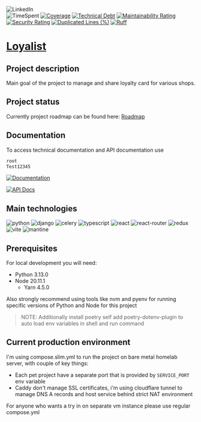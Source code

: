
![LinkedIn](https://img.shields.io/badge/-LinkedIn-black.svg?style=for-the-badge&logo=linkedin&colorB=555)
<br />
![TimeSpent](https://wakatime.com/badge/user/b235aad2-892a-4e83-b8c3-a6cc36bc4cf4/project/615a4038-d31a-4c36-a310-7eb745f14bfa.svg)
[![Coverage](https://sonarcloud.io/api/project_badges/measure?project=HomeLabHQ_loyalist&metric=coverage)](https://sonarcloud.io/summary/new_code?id=HomeLabHQ_loyalist)
[![Technical Debt](https://sonarcloud.io/api/project_badges/measure?project=HomeLabHQ_loyalist&metric=sqale_index)](https://sonarcloud.io/summary/new_code?id=HomeLabHQ_loyalist)
[![Maintainability Rating](https://sonarcloud.io/api/project_badges/measure?project=HomeLabHQ_loyalist&metric=sqale_rating)](https://sonarcloud.io/summary/new_code?id=HomeLabHQ_loyalist)
[![Security Rating](https://sonarcloud.io/api/project_badges/measure?project=HomeLabHQ_loyalist&metric=security_rating)](https://sonarcloud.io/summary/new_code?id=HomeLabHQ_loyalist)
[![Duplicated Lines (%)](https://sonarcloud.io/api/project_badges/measure?project=HomeLabHQ_loyalist&metric=duplicated_lines_density)](https://sonarcloud.io/summary/new_code?id=HomeLabHQ_loyalist)
[![Ruff](https://img.shields.io/endpoint?url=https://raw.githubusercontent.com/astral-sh/ruff/main/assets/badge/v2.json)](https://github.com/astral-sh/ruff)

# [Loyalist](https://loyalist.dufran.org)

## Project description

Main goal of the project to manage and share loyalty card for various shops.

## Project status

Currently project roadmap can be found here: [Roadmap](https://github.com/HomeLabHQ/loyalist/projects/1)

## Documentation

To access technical documentation and API documentation use

```sh
root
Test12345
```

<a href="https://loyalist-docs.dufran.org/"><img src="https://img.shields.io/badge/doc-mkdocs-02a6f2?style=flat-square&logo=read-the-docs" alt="Documentation">

<a href="https://loyalist.dufran.org/api/swagger-ui/"><img src="https://img.shields.io/badge/-Swagger-%23Clojure?style=for-the-badge&logo=swagger&logoColor=white" alt="API Docs"></a>

## Main technologies

![python](https://img.shields.io/badge/Python-14354C?style=flat&logo=python&logoColor=white)
![django](https://img.shields.io/badge/Django-14354C?style=flat&logo=django&logoColor=white)
![celery](https://img.shields.io/badge/Celery-14354C?style=flat&logo=celery&logoColor=white)
![typescript](https://img.shields.io/badge/TypeScript-14354C?style=flat&logo=typescript&logoColor=white)
![react](https://img.shields.io/badge/React-14354C?style=flat&logo=react&logoColor=61DAFB)
![react-router](https://img.shields.io/badge/React_Router-14354C?style=flat&logo=react-router&logoColor=61DAFB)
![redux](https://img.shields.io/badge/Redux-14354C?style=flat&logo=redux&logoColor=white)
![vite](https://img.shields.io/badge/Vite-14354C?style=flat&logo=vite&logoColor=white)
![mantine](https://img.shields.io/badge/Mantine-14354C?style=flat&logo=mantine&logoColor=white)

## Prerequisites

For local development you will need:

- Python 3.13.0
- Node 20.11.1
  - Yarn 4.5.0

Also strongly recommend using tools like nvm and pyenv for running specific versions of Python and Node for this project

> NOTE: Additionally install poetry self add poetry-dotenv-plugin to auto load env variables in shell and run command

## Current production environment

I'm using compose.slim.yml to run the project on bare metal homelab server, with couple of key things:

- Each pet project have a separate port that is provided by `SERVICE_PORT` env variable
- Caddy don't manage SSL certificates, i'm using cloudflare tunnel to manage DNS A records and host service behind strict NAT environment

For anyone who wants a try in on separate vm instance please use regular compose.yml
